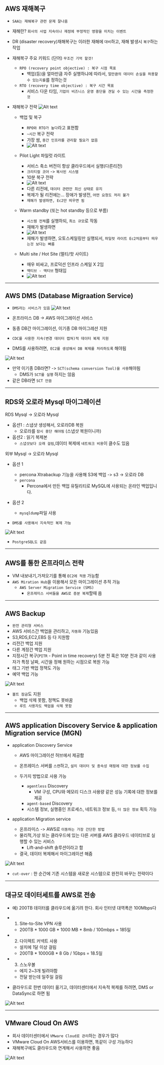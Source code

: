## AWS 재해복구

- `SAA는 재해복구 관련 문제 잘나옴`
- 재해란? `회사의 사업 지속이나 재정에 부정적인 영향을 미치는 이벤트`
- DR (disaster recovery)재해복구는 이러한 재해에 `대비`하고, 재해 발생시 `복구`하는 작업


- 재해복구 주요 키워드 (단어) `무조건 기억 할것!`
  - `RPO (recovery point objective) : 복구 시점 목표`
    - 백업(등)을 얼마만큼 자주 실행하냐에 따라서, `얼만큼의 데이터 손실을 허용할 수 있는지를`를 정하는것
  - `RTO (recovery time objective) : 복구 시간 목표`
    - 서비스 다운 타임, `기업이 비즈니스 운영 중단을 견딜 수 있는 시간을 측정한 것`


- 재해복구 전략 
![Alt text](../etc/image2/%EC%9E%AC%ED%95%B4%EB%B3%B5%EA%B5%AC%20%EC%A0%84%EB%9E%B5.png)



  - 백업 및 복구
    - `RPO와 RTO가 높다`라고 표현함
    - `~시간` 복구 전략
    - 가장 쌈, `중간 인프라를 관리할 필요가 없음`
    - ![Alt text](../etc/image2/%EC%9E%AC%ED%95%B4%EB%B3%B5%EA%B5%AC%EC%A0%84%EB%9E%B5-%EB%B0%B1%EC%97%85%EB%B3%B5%EA%B5%AC.png)





  - Pilot Light 파일럿 라이트
    - 서비스 축소 버전이 항상 클라우드에서 실행(다른리전)
    - `크리티컬 코어` -> `복사된 시스템`
    - 10분 복구 전략
    - ![Alt text](../etc/image2/%EC%9E%AC%ED%95%B4%EB%B3%B5%EA%B5%AC%EC%A0%84%EB%9E%B5-%ED%8C%8C%EC%9D%BC%EB%9F%BF%EB%9D%BC%EC%9D%B4%ED%8A%B8.png)
    - 다른 리전에, `데이터 관련만 최신 상태로 유지`
    - 복제가 될 리전에는... 장애가 발생전, `어떤 요청도 처리 불가`
    - `재해가 발생하면, Ec2만 띄우면 됨`






  - Warm standby (또는 hot standby 등으로 부름)
    - `시스템 전체`를 실행하되, `최소 규모`로 작동
    - 재해가 발생하면
    - ![Alt text](../etc/image2/%EC%9E%AC%ED%95%B4%EB%B3%B5%EA%B5%AC%EC%A0%84%EB%9E%B5-%EC%9B%9C%EC%8A%A4%ED%83%A0%EB%B0%94%EC%9D%B4.png)
    - 재해가 발생하면, 오토스케일링만 실행되서, `파일럿 라이트 Ec2처음부터 띄우는것 보다는 빠름`


  - Multi site / Hot Site (멀티/핫 사이트)
    - 매우 비싸고, 프로덕션 인프라 스케일 X 2임 
    - `액티브 - 액티브` 형태임
    - ![Alt text](../etc/image2/%EC%9E%AC%ED%95%B4%EB%B3%B5%EA%B5%AC%EC%A0%84%EB%9E%B5-%EB%8B%A4%EC%A4%91%EC%82%AC%EC%9D%B4%ED%8A%B8.png)


--------------------------------------------------
## AWS DMS (Database Migraation Service)

- `DMS라는 서비스가 있음`
![Alt text](../etc/image2/DMS.png)


- 온프라미스 DB -> AWS 마이그레이션 서비스
- 동종 DB간 마이그레이션, 이기종 DB 마이그레션 지원
- `CDC를 사용한 지속(변경 데이터 캡쳐)적 데이터 복제 지원`
- DMS를 사용하려면,` EC2를 생성해서 DB 복제를 처리하도록` 해야됨


![Alt text](../etc/image/DMS.png)

- 만약 이기종 DB라면? -> `SCT(schema conversion Tool)을 사용`해야됨
  - DMS가 `SCT를 실행` 하지는 않음
- 같은 DB라면 `SCT 안씀`



-------------------------------------
## RDS와 오로라 Mysql 마이그레이션

RDS Mysql -> 오로라 Mysql
- 옵션1 : 스냅샷 생성해서, 오로라DB 복원
  - 오로라를 `잠시 중단 해야됨` (스냅샷 복원이니까)
- 옵션2 : 읽기 복제본
  - `스냅샷보다 오래 걸림`,데이터 복제에 `네트워크 비용`이 클수도 있음

외부 Mysql -> 오로라 Mysql
- 옵션 1
  - percona Xtrabackup 기능을 사용해 S3에 백업 -> s3 -> 오로라 DB
  - `percona`
    - Percona에서 만든 백업 유틸리티로 MySQL에 사용되는 온라인 백업입니다. 
- 옵션 2
  - `mysqldump`파일 사용

- `DMS를 사용해서 지속적인 복제 가능`

![Alt text](../etc/image2/RDS%EB%A7%88%EC%9D%B4%EA%B7%B8%EB%A0%88%EC%9D%B4%EC%85%98%EC%A0%84%EB%9E%B5.png)

- `PostgreSQL도 같음`


---------------------------------
## AWS를 통한 온프라미스 전략

- VM 내보내기,가져오기를 통해 `EC2에 적용` 가능함
- `AWS Miration Hub`을 이용해서 모든 마이그레이션 추적 가능
  - `AWS Server Migration Service (SMS)`
    - `온프레미스 서버들을 AWS로 증분 복제`할때 씀

-------------------------------------
## AWS Backup

- `완전 관리형 서비스`
- AWS 서비스간 백업을 관리하고, `자동화` 기능있음
- S3,RDS,EC2,EBS 등 다 지원함
- 리전간 백업 지원
- 다른 계정간 백업 지원
- 지정시간 복구(`PITR` - Point in time recovery) 5분 전 혹은 10분 전과 같이 사용자가 특정 날짜, 시간을 정해 원하는 시점으로 복원 가능
- 태그 기반 백업 정책도 가능
- 예약 백업 가능

![Alt text](../etc/image2/awsbackup.png)

- `볼트 잠금`도 지원
  - 백업 삭제 못함, 정책도 못바꿈
  - `루트 사용자도 백업을 삭제 못함`

--------------------------------------------
## AWS application Discovery Service & application Migration service (MGN)


- application Discovery Service
  - AWS 마이그레이션 허브에서 제공함
  - 온프레미스 서버를 `스캔`하고, `설치 데이터 및 종속성 매핑에 대한 정보를 수집`

  - 두가지 방법으로 사용 가능
    - `agentless` Discovery
      - VM 구성, CPU와 메모리 디스크 사용량 같은 성능 기록에 대한 정보를 제공
    - `agent-based` Discovery
    - 시스템 정보, 실행중인 프로세스, 네트워크 정보 등, `더 많은 정보` 획득 가능


- application Migration service
  - 온프라미스 -> AWS로 `이동하는 가장 간단한 방법`
  - 물리적,가상 또는 클라우드에 있는 다른 서버를 AWS 클라우드 네이티브로 실행할 수 있는 서비스
    - Lift-and-shift 솔루션이라고 함
  - 결국, 데이터 복제해서 마이그레이션 해줌

![Alt text](../etc/image2/MGN.png)


- `cut-over` : 한 순간에 기존 시스템을 새로운 시스템으로 완전히 바꾸는 전략이다

----------------------------------
## 대규모 데이터세트를 AWS로 전송

- 예) 200TB 데이터를 클라우드에 옮기려 한다. 회사 인터넷 대역폭은 100Mbps다 

- 1. Site-to-Site VPN 사용
  - 200TB * 1000 GB * 1000 MB * 8mb / 100mbps = 185일
- 2. 다이렉트 커넥트 사용
  - 설치에 1달 이상 걸림
  - 200TB * 1000GB * 8 Gb / 1Gbps = 18.5일
- 3. 스노우볼
  - 에지 2~3개 빌려야함
  - 전달 받는데 일주일 걸림

- 클라우드로 한번 데이터 옮기고, 데이터센터에서 지속적 복제를 하려면, DMS or DataSync로 하면 됨

![Alt text](../etc/image2/%EB%8C%80%EA%B7%9C%EB%AA%A8%EB%8D%B0%EC%9D%B4%ED%84%B0%EC%A0%84%EC%86%A1.png)



------------------------------------------------------
## VMware Cloud On AWS

- 회사 데이터센터에서 `VMware Cloud로 관리`하는 경우가 많다
- VMware Cloud On AWS서비스를 이용하면, 똑같이 구성 가능하다
- 재해복구에도 클라우드와 연계해서 사용하면 좋음

![Alt text](../etc/image2/Vmware.png)




























